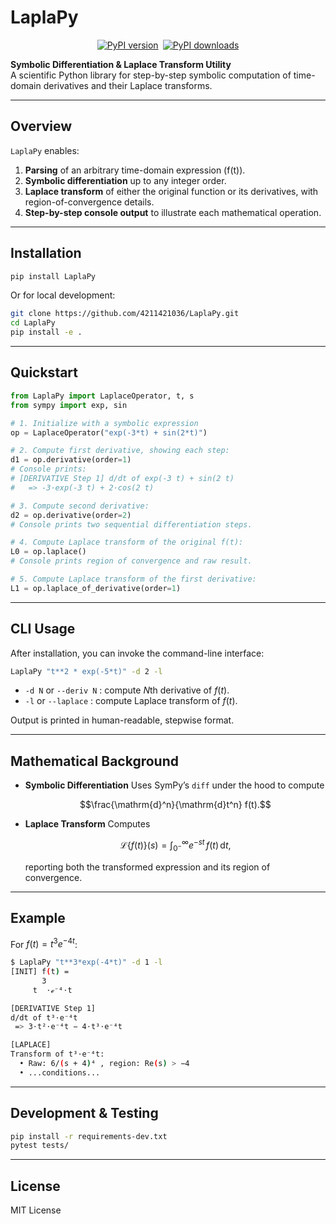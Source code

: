 # LaplaPy

<p align="center" style="display: flex; justify-content: center; align-items: center; flex-wrap: wrap; gap: 0.5em;">
  <a href="https://pypi.org/project/LaplaPy/">
    <img src="https://img.shields.io/pypi/v/LaplaPy.svg" alt="PyPI version"/>
  </a>
  <a href="https://pypi.org/project/laicrypto/">
    <img src="https://img.shields.io/pypi/dm/LaplaPy.svg" alt="PyPI downloads"/>
  </a>
</p>

**Symbolic Differentiation & Laplace Transform Utility**  
A scientific Python library for step-by-step symbolic computation of time-domain derivatives and their Laplace transforms.

---

## Overview

`LaplaPy` enables:

1. **Parsing** of an arbitrary time-domain expression \(f(t)\).  
2. **Symbolic differentiation** up to any integer order.  
3. **Laplace transform** of either the original function or its derivatives, with region-of-convergence details.  
4. **Step-by-step console output** to illustrate each mathematical operation.

---

## Installation

```bash
pip install LaplaPy
````

Or for local development:

```bash
git clone https://github.com/4211421036/LaplaPy.git
cd LaplaPy
pip install -e .
```

---

## Quickstart

```python
from LaplaPy import LaplaceOperator, t, s
from sympy import exp, sin

# 1. Initialize with a symbolic expression
op = LaplaceOperator("exp(-3*t) + sin(2*t)")

# 2. Compute first derivative, showing each step:
d1 = op.derivative(order=1)
# Console prints:
# [DERIVATIVE Step 1] d/dt of exp(-3 t) + sin(2 t)
#   => -3·exp(-3 t) + 2·cos(2 t)

# 3. Compute second derivative:
d2 = op.derivative(order=2)
# Console prints two sequential differentiation steps.

# 4. Compute Laplace transform of the original f(t):
L0 = op.laplace()
# Console prints region of convergence and raw result.

# 5. Compute Laplace transform of the first derivative:
L1 = op.laplace_of_derivative(order=1)
```

---

## CLI Usage

After installation, you can invoke the command-line interface:

```bash
LaplaPy "t**2 * exp(-5*t)" -d 2 -l
```

* `-d N` or `--deriv N` : compute $N$th derivative of $f(t)$.
* `-l` or `--laplace` : compute Laplace transform of $f(t)$.

Output is printed in human-readable, stepwise format.

---

## Mathematical Background

* **Symbolic Differentiation**
  Uses SymPy’s `diff` under the hood to compute

  $$\frac{\mathrm{d}^n}{\mathrm{d}t^n} f(t).$$

* **Laplace Transform**
  Computes

  $$\mathcal{L}\{f(t)\}(s) = \int_{0^-}^{\infty} e^{-s t}\,f(t)\,\mathrm{d}t,$$

  reporting both the transformed expression and its region of convergence.

---

## Example

For $f(t) = t^3 e^{-4t}$:

```bash
$ LaplaPy "t**3*exp(-4*t)" -d 1 -l
[INIT] f(t) =
       3
     t  ⋅ℯ⁻⁴⋅t

[DERIVATIVE Step 1]
d/dt of t³⋅e⁻⁴t
 => 3⋅t²⋅e⁻⁴t − 4⋅t³⋅e⁻⁴t

[LAPLACE]
Transform of t³⋅e⁻⁴t:
  • Raw: 6/(s + 4)⁴ , region: Re(s) > −4
  • ...conditions...
```

---

## Development & Testing

```bash
pip install -r requirements-dev.txt
pytest tests/
```

---

## License

MIT License
